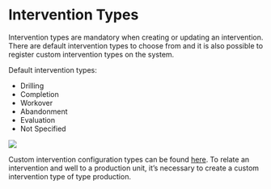 # Intervention Types

Intervention types are mandatory when creating or updating an intervention. There are default intervention types to choose from and it is also possible to register custom intervention types on the system.

Default intervention types:

* Drilling
* Completion
* Workover
* Abandonment
* Evaluation
* Not Specified

![](<../../.gitbook/assets/image (243).png>)

Custom intervention configuration types can be found [here](../../administration/static-data/intervention-types.md). To relate an intervention and well to a production unit, it’s necessary to create a custom intervention type of type production.
